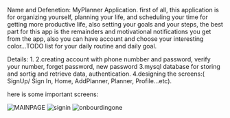 Name and Defenetion: 
MyPlanner Application.
first of all, this application is for organizing yourself, planning your life, and scheduling your time 
for getting more productive life, also setting your goals and your steps, the best part for this app is the remainders and motivational notifications 
you get from the app, also you can have account and choose your interesting color...TODO list for your daily routine and daily goal.

Details:
1.
2.creating account with phone numbber and password, verify your number, forget password, new password
3.mysql database for storing and sortig and retrieve data, authentication.
4.designing the screens:( SignUp/ Sign In, Home, AddPlanner, Planner, Profile...etc).

here is some important screens:



![MAINPAGE](https://user-images.githubusercontent.com/106477788/179390880-7c9ba95c-2aa4-47f8-a0ab-b5ab359283c5.PNG)
![signin](https://user-images.githubusercontent.com/106477788/179390884-ede6d75c-2497-4499-851f-639c9e6c629d.PNG)
![onbourdingone](https://user-images.githubusercontent.com/106477788/179390887-7f1af59b-c388-4b48-87a1-3e6c6dddcbd5.PNG)
